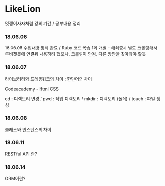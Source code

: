 # LikeLion
멋쟁이사자처럼 강의 기간 / 공부내용 정리

### 18.06.06
  18.06.05 수업내용 정리 완료 / 
  Ruby 코드 복습 1회
  개별 - 해외증시 별로 크롤링해서 루비챗봇에 연결뒤 사용하려 했으나, 크롤링이 안됨. 다른 방안을 찾아봐야 할듯


### 18.06.07
  라이브러리와 프레임워크의 차이  :  한단어의 차이
  
  Codeacademy   - Html CSS
  
  cd : 디렉토리 변경 / pwd : 작업 디렉토리 / mkdir : 디렉토리 (폴더) / touch : 파일 생성

### 18.06.08
  클래스와 인스턴스의 차이

### 18.06.11
  RESTful API 란?

### 18.06.14
  ORM이란?
